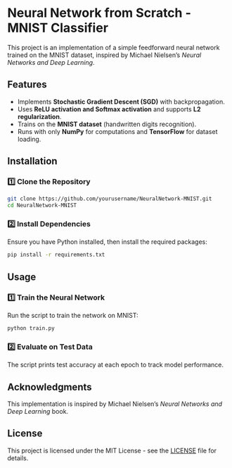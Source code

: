 # Neural Network from Scratch - MNIST Classifier

This project is an implementation of a simple feedforward neural network trained on the MNIST dataset, inspired by Michael Nielsen’s *Neural Networks and Deep Learning*.

## Features
- Implements **Stochastic Gradient Descent (SGD)** with backpropagation.
- Uses **ReLU activation and Softmax activation** and supports **L2 regularization**.
- Trains on the **MNIST dataset** (handwritten digits recognition).
- Runs with only **NumPy** for computations and **TensorFlow** for dataset loading.

## Installation
### 1️⃣ Clone the Repository
```sh
git clone https://github.com/yourusername/NeuralNetwork-MNIST.git
cd NeuralNetwork-MNIST
```

### 2️⃣ Install Dependencies
Ensure you have Python installed, then install the required packages:
```sh
pip install -r requirements.txt
```

## Usage
### 1️⃣ Train the Neural Network
Run the script to train the network on MNIST:
```sh
python train.py
```

### 2️⃣ Evaluate on Test Data
The script prints test accuracy at each epoch to track model performance.

## Acknowledgments
This implementation is inspired by Michael Nielsen’s *Neural Networks and Deep Learning* book.

## License
This project is licensed under the MIT License - see the [LICENSE](LICENSE) file for details.
